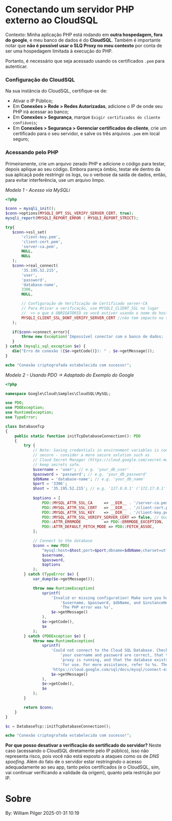 # Conectando um servidor PHP externo ao CloudSQL

Contexto: Minha aplicação PHP está rodando em **outra hospedagem, fora do google**, e meu banco de dados é do **CloudSQL**.
Também é importante notar que **não é possível usar o SLQ Proxy no meu contexto** por conta de ser uma hospedagem limitada à execução do PHP.

Portanto, é necessário que seja acessado usando os certificados `.pem` para autenticar.


### Configuração do CloudSQL

Na sua instância do CloudSQL, certifique-se de:
- Ativar o IP Público;
- Em **Conexões > Rede > Redes Autorizadas**, adicione o IP de onde seu PHP irá acessar ao banco; 
- Em **Conexões > Segurança**, marque `Exigir certificados do cliente confiáveis`;
- Em **Conexões > Segurança > Gerenciar certificados do cliente**, crie um certificado para o seu servidor, e salve os três arquivos `.pem` em local seguro;


 ### Acessando pelo PHP

 Primeiramente, crie um arquivo zerado PHP e adicione o código para testar, depois aplique ao seu código.
 Embora pareça ómbio, testar ele dentro da sua aplicaçã pode restringir os logs, ou o verbose da saída de dados, então, para evitar interferência, use um arquivo limpo.

*Modelo 1 - Acesso via MySQLi*
 ```php
<?php

$conn = mysqli_init();
$conn->options(MYSQLI_OPT_SSL_VERIFY_SERVER_CERT, true);
mysqli_report(MYSQLI_REPORT_ERROR | MYSQLI_REPORT_STRICT);

try{
    $conn->ssl_set(
        'client-key.pem',
        'client-cert.pem',
        'server-ca.pem',
        NULL,
        NULL
    );
    $conn->real_connect(
        '35.195.52.215',
        'user',
        'password',
        'database-name',
        3306,
        NULL,

        // Configuração de Verificação de Certificado server-CA
        // Para Ativar a verificação, use MYSQLI_CLIENT_SSL no lugar
        //  >> o que é OBRIGATÓRIO se você estiver usando o nome do host, e não um IP
        MYSQLI_CLIENT_SSL_DONT_VERIFY_SERVER_CERT //não tem impacto na segurança, pois está sendo acessado VIA IP FIXO
    );

    if($conn->connect_error){
        throw new Exception('Impossível conectar com o banco de dados: '.$this->conn->connect_error);
    }
} catch (mysqli_sql_exception $e) {
    die("Erro de conexão ({$e->getCode()}): " . $e->getMessage());
}

echo "Conexão criptografada estabelecida com sucesso!";
```

*Modelo 2 - Usando PDO -> Adaptado do Exemplo do Google*
```php
<?php

namespace Google\Cloud\Samples\CloudSQL\MySQL;

use PDO;
use PDOException;
use RuntimeException;
use TypeError;

class DatabaseTcp
{
    public static function initTcpDatabaseConnection(): PDO
    {
        try {
            // Note: Saving credentials in environment variables is convenient, but not
            // secure - consider a more secure solution such as
            // Cloud Secret Manager (https://cloud.google.com/secret-manager) to help
            // keep secrets safe.
            $username = 'user'; // e.g. 'your_db_user'
            $password = 'password'; // e.g. 'your_db_password'
            $dbName = 'database-name'; // e.g. 'your_db_name'
            $port = '3306';
            $host = '35.195.52.215'; // e.g. '127.0.0.1' ('172.17.0.1' for GAE Flex)
            
            $options = [
                PDO::MYSQL_ATTR_SSL_CA     => __DIR__ . '/server-ca.pem',
                PDO::MYSQL_ATTR_SSL_CERT   => __DIR__ . '/client-cert.pem',
                PDO::MYSQL_ATTR_SSL_KEY    => __DIR__ . '/client-key.pem',
                PDO::MYSQL_ATTR_SSL_VERIFY_SERVER_CERT => false, // Quando se acessa o IP diretamente, pode-se desativar. JAMAIS DEIXAR EM FALSE SE USAR O NOME DO HOST
                PDO::ATTR_ERRMODE          => PDO::ERRMODE_EXCEPTION,
                PDO::ATTR_DEFAULT_FETCH_MODE => PDO::FETCH_ASSOC,
            ];

            // Connect to the database
            $conn = new PDO(
                "mysql:host=$host;port=$port;dbname=$dbName;charset=utf8",
                $username,
                $password,
                $options
            );
        } catch (TypeError $e) {
            var_dump($e->getMessage());

            throw new RuntimeException(
                sprintf(
                    'Invalid or missing configuration! Make sure you have set ' .
                        '$username, $password, $dbName, and $instanceHost (for TCP mode). ' .
                        'The PHP error was %s',
                    $e->getMessage()
                ),
                $e->getCode(),
                $e
            );
        } catch (PDOException $e) {
            throw new RuntimeException(
                sprintf(
                    'Could not connect to the Cloud SQL Database. Check that ' .
                        'your username and password are correct, that the Cloud SQL ' .
                        'proxy is running, and that the database exists and is ready ' .
                        'for use. For more assistance, refer to %s. The PDO error was %s',
                    'https://cloud.google.com/sql/docs/mysql/connect-external-app',
                    $e->getMessage()
                ),
                $e->getCode(),
                $e
            );
        }

        return $conn;
    }
}

$c = DatabaseTcp::initTcpDatabaseConnection();

echo "Conexão criptografada estabelecida com sucesso!";
```

**Por que posso desativar a verificação do sertificado do servidor?**
Neste caso (acessando o CloudSQL diretamente pelo IP público), isso não representa risco, pois você não está exposto a ataques como os de *DNS spoofing*.
Além do fato de o servidor estar restringindo o acesso adequadamente ao seu app, tanto pelos certificados (e o CloudSQL, sim, vai continuar verificando a validade da origem), quanto pela restrição por IP.

# Sobre

By: William Pilger
2025-01-31 10:19
